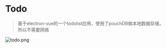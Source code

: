 # Todo

> 基于electron-vue的一个todolist应用，使用了pouchDB做本地数据存储，所以不需要网络


![todo.png](https://test.demo-1s.com/images/2019/06/30/SaGci6lH9Du0oTt3.png)
